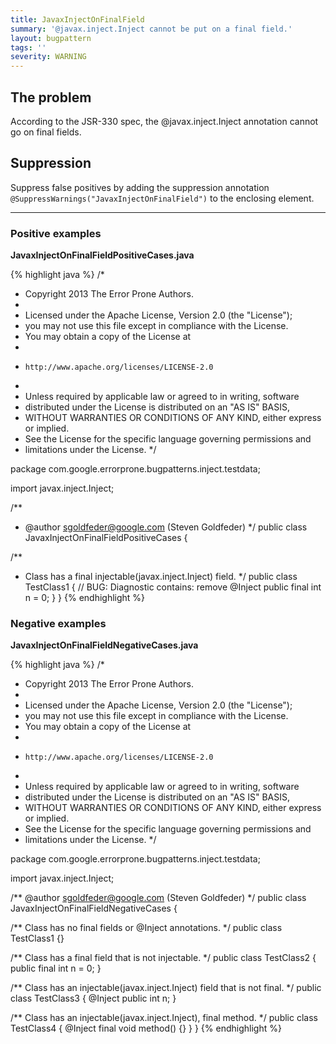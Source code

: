 ```yaml
---
title: JavaxInjectOnFinalField
summary: '@javax.inject.Inject cannot be put on a final field.'
layout: bugpattern
tags: ''
severity: WARNING
---
```


<!--
*** AUTO-GENERATED, DO NOT MODIFY ***
To make changes, edit the @BugPattern annotation or the explanation in docs/bugpattern.
-->


## The problem
According to the JSR-330 spec, the @javax.inject.Inject annotation cannot go on
final fields.

## Suppression
Suppress false positives by adding the suppression annotation `@SuppressWarnings("JavaxInjectOnFinalField")` to the enclosing element.

----------

### Positive examples
__JavaxInjectOnFinalFieldPositiveCases.java__

{% highlight java %}
/*
 * Copyright 2013 The Error Prone Authors.
 *
 * Licensed under the Apache License, Version 2.0 (the "License");
 * you may not use this file except in compliance with the License.
 * You may obtain a copy of the License at
 *
 *     http://www.apache.org/licenses/LICENSE-2.0
 *
 * Unless required by applicable law or agreed to in writing, software
 * distributed under the License is distributed on an "AS IS" BASIS,
 * WITHOUT WARRANTIES OR CONDITIONS OF ANY KIND, either express or implied.
 * See the License for the specific language governing permissions and
 * limitations under the License.
 */

package com.google.errorprone.bugpatterns.inject.testdata;

import javax.inject.Inject;

/**
 * @author sgoldfeder@google.com (Steven Goldfeder)
 */
public class JavaxInjectOnFinalFieldPositiveCases {
  
  /**
   * Class has a final injectable(javax.inject.Inject) field.
   */
  public class TestClass1 {
    // BUG: Diagnostic contains: remove
    @Inject 
    public final int n = 0;
  }
}
{% endhighlight %}

### Negative examples
__JavaxInjectOnFinalFieldNegativeCases.java__

{% highlight java %}
/*
 * Copyright 2013 The Error Prone Authors.
 *
 * Licensed under the Apache License, Version 2.0 (the "License");
 * you may not use this file except in compliance with the License.
 * You may obtain a copy of the License at
 *
 *     http://www.apache.org/licenses/LICENSE-2.0
 *
 * Unless required by applicable law or agreed to in writing, software
 * distributed under the License is distributed on an "AS IS" BASIS,
 * WITHOUT WARRANTIES OR CONDITIONS OF ANY KIND, either express or implied.
 * See the License for the specific language governing permissions and
 * limitations under the License.
 */

package com.google.errorprone.bugpatterns.inject.testdata;

import javax.inject.Inject;

/** @author sgoldfeder@google.com (Steven Goldfeder) */
public class JavaxInjectOnFinalFieldNegativeCases {

  /** Class has no final fields or @Inject annotations. */
  public class TestClass1 {}

  /** Class has a final field that is not injectable. */
  public class TestClass2 {
    public final int n = 0;
  }

  /** Class has an injectable(javax.inject.Inject) field that is not final. */
  public class TestClass3 {
    @Inject public int n;
  }

  /** Class has an injectable(javax.inject.Inject), final method. */
  public class TestClass4 {
    @Inject
    final void method() {}
  }
}
{% endhighlight %}

